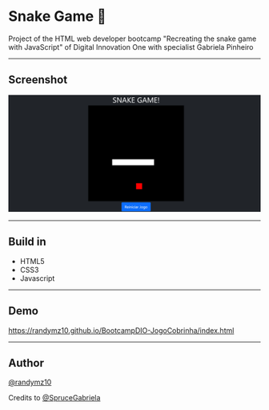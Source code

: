 # Snake Game :snake: 
Project of the HTML web developer bootcamp "Recreating the snake game with JavaScript" of  Digital Innovation One with specialist Gabriela Pinheiro

---
## Screenshot

![](https://github.com/randymz10/BootcampDIO-JogoCobrinha/blob/master/img/Snake-Game.jpg)

---
## Build in
- HTML5
- CSS3
- Javascript

---
## Demo

https://randymz10.github.io/BootcampDIO-JogoCobrinha/index.html

---
## Author
[@randymz10](https://github.com/randymz10)

Credits to [@SpruceGabriela](https://github.com/SpruceGabriela)
